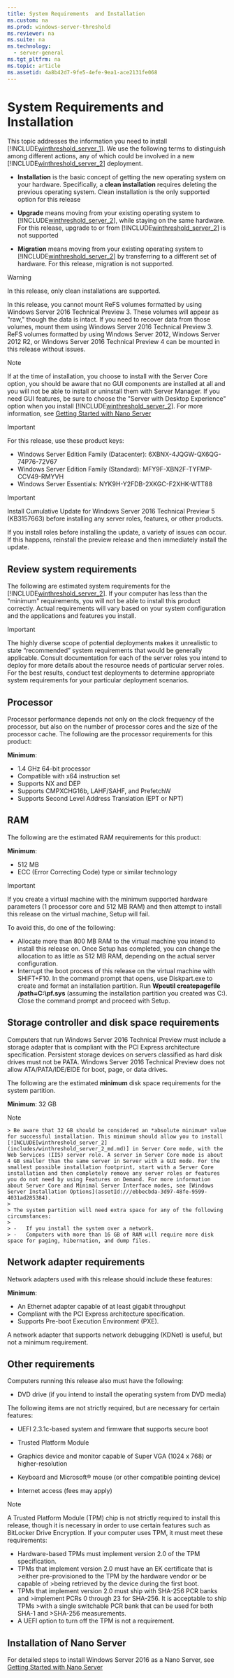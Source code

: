 ```yaml
---
title: System Requirements  and Installation
ms.custom: na
ms.prod: windows-server-threshold
ms.reviewer: na
ms.suite: na
ms.technology: 
  - server-general
ms.tgt_pltfrm: na
ms.topic: article
ms.assetid: 4a8b42d7-9fe5-4efe-9ea1-ace2131fe068
---
```

# System Requirements  and Installation
This topic addresses the information you need to install [!INCLUDE[winthreshold_server_1](includes/winthreshold_server_1_md.md)]. We use the following terms to distinguish among different actions, any of which could be involved in a new [!INCLUDE[winthreshold_server_2](includes/winthreshold_server_2_md.md)] deployment.

-   **Installation** is the basic concept of getting the new operating system on your hardware. Specifically, a **clean installation** requires deleting the previous operating system. Clean installation is the only supported option for this release

-   **Upgrade** means moving from your existing operating system to [!INCLUDE[winthreshold_server_2](includes/winthreshold_server_2_md.md)], while staying on the same hardware. For this release, upgrade to or from [!INCLUDE[winthreshold_server_2](includes/winthreshold_server_2_md.md)] is not supported

-   **Migration** means moving from your existing operating system to [!INCLUDE[winthreshold_server_2](includes/winthreshold_server_2_md.md)] by transferring to a different set of hardware. For this release, migration is not supported.

> [!WARNING]
> In this release, only clean installations are supported.
> 
> In this release, you cannot mount ReFS volumes formatted by using Windows Server 2016 Technical Preview 3. These volumes will appear as "raw," though the data is intact.  If you need to recover data from those volumes, mount them using Windows Server 2016 Technical Preview 3. ReFS volumes formatted by using Windows Server 2012, Windows Server 2012 R2, or Windows Server 2016 Technical Preview 4 can be mounted in this release without issues.

> [!NOTE]
> If at the time of installation, you choose to install with the Server Core option, you should be aware that no GUI components are installed at all and you will not be able to install or uninstall them with Server Manager. If you need GUI features, be sure to choose the "Server with Desktop Experience" option when you install [!INCLUDE[winthreshold_server_2](includes/winthreshold_server_2_md.md)]. For more information, see [Getting Started with Nano Server](Getting-Started-with-Nano-Server.md)

> [!IMPORTANT]
> For this release, use these product keys:
> 
> -   Windows Server Edition Family (Datacenter): 6XBNX-4JQGW-QX6QG-74P76-72V67
>-   Windows Server Edition Family (Standard): MFY9F-XBN2F-TYFMP-CCV49-RMYVH
> -   Windows Server Essentials: NYK9H-Y2FDB-2XKGC-F2XHK-WTT88

[comment]: # (ID: 362; Submitter: milanp; state: signed off)
> [!IMPORTANT]
> Install Cumulative Update for Windows Server 2016 Technical Preview 5 (KB3157663) before installing any server roles, features, or other products.
>
>If you install roles before installing the update, a variety of issues can occur. If this happens, reinstall the preview release and then immediately install the update.

## Review system requirements
The following are estimated system requirements for the [!INCLUDE[winthreshold_server_2](includes/winthreshold_server_2_md.md)]. If your computer has less than the "minimum" requirements, you will not be able to install this product correctly. Actual requirements will vary based on your system configuration and the applications and features you install.

> [!IMPORTANT]
> The highly diverse scope of potential deployments makes it unrealistic to state “recommended” system requirements that would be generally applicable. Consult documentation for each of the server roles you intend to deploy for more details about the resource needs of particular server roles. For the best results, conduct test deployments to determine appropriate system requirements for your particular deployment scenarios.

## Processor
Processor performance depends not only on the clock frequency of the processor, but also on the number of processor cores and the size of the processor cache. The following are the processor requirements for this product:

**Minimum**:
- 1.4 GHz 64-bit processor
- Compatible with x64 instruction set
- Supports NX and DEP
- Supports CMPXCHG16b, LAHF/SAHF, and PrefetchW
- Supports Second Level Address Translation (EPT or NPT)


## RAM
The following are the estimated RAM requirements for this product:

**Minimum**:
- 512 MB
- ECC (Error Correcting Code) type or similar technology

> [!IMPORTANT]
> If you create a virtual machine with the minimum supported hardware parameters (1 processor core and 512 MB RAM) and then attempt to install this release on the virtual machine, Setup will fail.
> 
> To avoid this, do one of the following:
> 
> -   Allocate more than 800 MB RAM to the virtual machine you intend to install this release on. Once Setup has completed, you can change the allocation to as little as 512 MB RAM, depending on the actual server configuration.
> -   Interrupt the boot process of this release on the virtual machine with SHIFT+F10. In the command prompt that opens, use Diskpart.exe to create and format an installation partition. Run **Wpeutil createpagefile /path=C:\pf.sys** (assuming the installation partition you created was C:). Close the command prompt and proceed with Setup.

## Storage controller and disk space requirements
Computers that run Windows Server 2016 Technical Preview must include a storage adapter that is compliant with the PCI Express architecture specification. Persistent storage devices on servers classified as hard disk drives must not be PATA. Windows Server 2016 Technical Preview does not allow ATA/PATA/IDE/EIDE for boot, page, or data drives.

The following are the estimated **minimum** disk space requirements for the system partition.

**Minimum**: 32 GB

   > [!NOTE]
    > Be aware that 32 GB should be considered an *absolute minimum* value for successful installation. This minimum should allow you to install [!INCLUDE[winthreshold_server_2](includes/winthreshold_server_2_md.md)] in Server Core mode, with the Web Services (IIS) server role. A server in Server Core mode is about 4 GB smaller than the same server in Server with a GUI mode. For the smallest possible installation footprint, start with a Server Core installation and then completely remove any server roles or features you do not need by using Features on Demand. For more information about Server Core and Minimal Server Interface modes, see [Windows Server Installation Options](assetId:///ebbecbda-3d97-48fe-9599-4031ad285384).
    > 
    > The system partition will need extra space for any of the following circumstances:
    > 
    > -   If you install the system over a network.
    > -   Computers with more than 16 GB of RAM will require more disk space for paging, hibernation, and dump files.

## Network adapter requirements

Network adapters used with this release should include these features:

**Minimum**:
- An Ethernet adapter capable of at least gigabit throughput
- Compliant with the PCI Express architecture specification.
- Supports Pre-boot Execution Environment (PXE).

A network adapter that supports network debugging (KDNet) is useful, but not a minimum requirement. 



## Other requirements
Computers running this release also must have the following:


-   DVD drive (if you intend to install the operating system from DVD media)

The following items are not strictly required, but are necessary for certain features:

- UEFI 2.3.1c-based system and firmware that supports secure boot
- Trusted Platform Module

-   Graphics device and monitor capable of Super VGA (1024 x 768) or higher-resolution

-   Keyboard and Microsoft® mouse (or other compatible pointing device)

-   Internet access (fees may apply)

>[!NOTE]
> A Trusted Platform Module (TPM) chip is not strictly required to install this release, though it is necessary in order to use certain features such as BitLocker Drive Encryption. If your computer uses TPM, it must meet these requirements:
>
>- Hardware-based TPMs must implement version 2.0 of the TPM specification.
>- TPMs that implement version 2.0 must have an EK certificate that is >either pre-provisioned to the TPM by the hardware vendor or be capable of >being retrieved by the device during the first boot.
>- TPMs that implement version 2.0 must ship with SHA-256 PCR banks and >implement PCRs 0 through 23 for SHA-256. It is acceptable to ship TPMs >with a single switchable PCR bank that can be used for both SHA-1 and >SHA-256 measurements.
>- A UEFI option to turn off the TPM is not a requirement.

## Installation of Nano Server
For detailed steps to install Windows Server 2016 as a Nano Server, see [Getting Started with Nano Server](https://technet.microsoft.com/library/mt126167.aspx)





